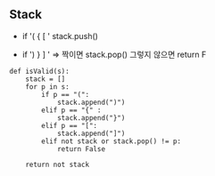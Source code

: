 ## Stack

- if '( { [ ' stack.push()

- if ') } ] ' => 짝이면 stack.pop() 그렇지 않으면 return F

```
def isValid(s):
    stack = []
    for p in s:
        if p == "(":
            stack.append(")")
        elif p == "{" :
            stack.append("}")
        elif p == "[":
            stack.append("]")
        elif not stack or stack.pop() != p:
            return False

    return not stack
```
